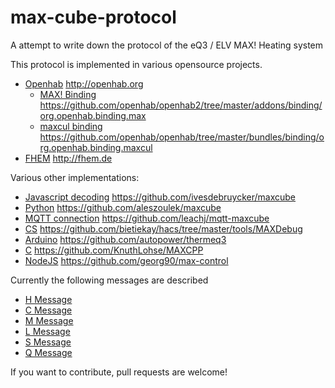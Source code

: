 max-cube-protocol
=================

A attempt to write down the protocol of the eQ3 / ELV MAX! Heating system

This protocol is implemented in various opensource projects.

* [Openhab](http://openhab.org) http://openhab.org
	* [MAX! Binding](https://github.com/openhab/openhab2/tree/master/addons/binding/org.openhab.binding.max) https://github.com/openhab/openhab2/tree/master/addons/binding/org.openhab.binding.max 
	* [maxcul binding](https://github.com/openhab/openhab/tree/master/bundles/binding/org.openhab.binding.maxcul) https://github.com/openhab/openhab/tree/master/bundles/binding/org.openhab.binding.maxcul
* [FHEM](http://fhem.de) http://fhem.de

Various other implementations:
* [Javascript decoding](https://github.com/ivesdebruycker/maxcube) https://github.com/ivesdebruycker/maxcube
* [Python](https://github.com/aleszoulek/maxcube) https://github.com/aleszoulek/maxcube
* [MQTT connection](https://github.com/leachj/mqtt-maxcube) https://github.com/leachj/mqtt-maxcube
* [CS](https://github.com/bietiekay/hacs/tree/master/tools/MAXDebug) https://github.com/bietiekay/hacs/tree/master/tools/MAXDebug
* [Arduino](https://github.com/autopower/thermeq3) https://github.com/autopower/thermeq3
* [C](https://github.com/KnuthLohse/MAXCPP) https://github.com/KnuthLohse/MAXCPP
* [NodeJS](https://github.com/georg90/max-control) https://github.com/georg90/max-control

Currently the following messages are described
* [H Message](H-Message.md) 
* [C Message](C-Message.md)
* [M Message](M-Message.md)
* [L Message](L-Message.md)
* [S Message](S-Message.md)
* [Q Message](Q-Message.md)

If you want to contribute, pull requests are welcome!
